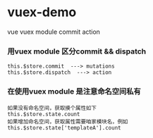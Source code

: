 # vuex-demo
vue vuex module commit  action 
### 用vuex module 区分commit && dispatch 
``` 
this.$store.commit  ---> mutations
this.$store.dispatch  ---> action
```
### 在使用vuex module 是注意命名空间私有
```
如果没有命名空间，获取摸个属性如下
this.$store.state.count
如果增加命名空间，获取属性需要咱家模块名，例如
this.$store.state['templateA'].count
```